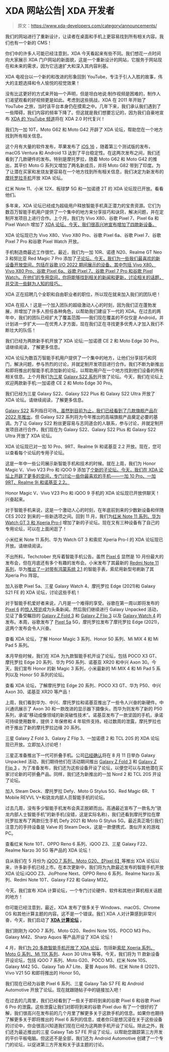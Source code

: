 # XDA 网站公告| XDA 开发者

> 原文：<https://www.xda-developers.com/category/announcements/>

[](/welcome-to-the-new-xda/)

我们的网站进行了重新设计，让读者在桌面和手机上更容易找到所有相关内容。我们也有一个新的 CMS！

你们中的许多人可能已经注意到，XDA 今天看起来有些不同。我们想花一点时间向大家展示 XDA 门户网站的新面貌，这是一个重新设计的网站，它服务于网站现在和未来的需求，因为它迅速扩大和深入其内容利基。

[](/introducing-new-xda-tv/)

XDA 电视台以一个新的和改进的形象回到 YouTube，专注于引人入胜的故事，伟大的主题选择和令人愉悦的视觉效果！

没有比这更好的方式来开始一个声明，但是坦白地说:制作视频是困难的，制作人们渴望观看的好视频更是如此。考虑到这些挑战，XDA 在 2011 年开始了 YouTube 之旅，当时该平台本身仍在摸索之中。几年下来，我们承认我们遇到了一些障碍，我们内容的频率下降了。但这就是我们想要忘记的，因为我们自豪地宣布 [XDA 的 YouTube 频道](https://www.youtube.com/user/xdadevelopers)将在 XDA 2.0 时代复兴！

[](/xda-forums-oneplus-10t-moto-g62-moto-g42/)

我们为一加 10T、Moto G62 和 Moto G42 开辟了 XDA 论坛，帮助您在一个地方找到所有相关信息。

这个月有大量的软件发布，苹果发布了 [iOS 16](https://www.xda-developers.com/ios-16/) ，随着第三个测试版的发布，macOS Ventura 和 Android 13 达到了平台稳定性。在这两次发布之间，我们还看到了几款硬件的发布。特别是摩托罗拉，随着 Moto G62 和 Moto G42 的推出，其平价 Moto G 系列又增加了两名新成员，并将 Moto G82 带到了印度。为了让潜在买家和发烧友更容易在一个地方找到所有相关信息，我们决定为新发布的[摩托罗拉手机](https://www.xda-developers.com/best-motorola-phones/)开放 XDA 论坛。

[](/xda-forums-redmi-note-11-xiaomi-12x-oneplus-nord-2t-cricket-dream-5g/)

红米 Note 11、小米 12X、板球梦 5G 和一加诺德 2T 的 XDA 论坛现已开放。看看他们。

多年来，XDA 论坛已经成为超级用户释放智能手机真正潜力的宝贵资源。它们为数百万智能手机用户提供了一个集中的地方来分享技巧和诀窍，解决问题，并在定制开发项目上进行合作。上个月，我们为 Vivo X80、谷歌 Pixel 7、Pixel 6a 和 Pixel Watch 增加了 [XDA 论坛。今天，我们很高兴地宣布增加了四款新设备。](https://www.xda-developers.com/xda-forums-vivo-x80-pixel-7-pixel-6a-pixel-watch/)

[](/xda-forums-vivo-x80-pixel-7-pixel-6a-pixel-watch/)

XDA 论坛现已为 Vivo X80、Vivo X80 Pro、谷歌 Pixel 6a、谷歌 Pixel 7、谷歌 Pixel 7 Pro 和谷歌 Pixel Watch 开放。

手机制造商最近工作很忙。最近，我们为一加 10R、诺德 N20、Realme GT Neo 3 和努比亚 Red Magic 7 Pro 添加了[子论坛。今天，我们为一些我们最喜欢的新设备开放空间，包括在谷歌 I/O 2022 期间展示的设备。其中包括 Vivo X80、Vivo X80 Pro、谷歌 Pixel 6a、谷歌 Pixel 7、谷歌 Pixel 7 Pro 和谷歌 Pixel Watch。在他们的专用空间，你将能够找到相关的新闻和更新，讨论相关的话题，并交流一些鲜为人知的技巧。](https://www.xda-developers.com/xda-forums-oneplus-10r-ace-realme-gt-neo-3-nubia-red-magic-7-pro-nord-n20-5g/)

[](/xda-is-hiring/)

XDA 正在招聘几个全职和自由职业者的职位，所以现在就来加入我们的团队吧！

XDA 在招人！这是一个加入团队的超级激动人心的时刻，因为我们正在蓬勃发展，并增加了许多人担任各种角色，以帮助我们建设下一代的 XDA。在过去的两年中，我们的团队已经扩大了覆盖范围——我们现在覆盖的不仅仅是 Android，并计划进一步扩大——在优秀人才方面，现在我们正在寻找更多优秀人才加入我们不断壮大的队伍！

[](/xda-forums-oneplus-nord-ce-2-moto-edge-30-pro/)

我们已经为两款新手机开放了 XDA 论坛:一加诺德 CE 2 和 Moto Edge 30 Pro。请继续阅读，了解更多信息。

XDA 论坛为数百万智能手机用户提供了一个集中的地方，让他们分享技巧和窍门，解决问题，参与热烈的讨论，并就定制开发项目进行合作。我们不断为新推出和即将推出的智能手机添加新的论坛，以帮助用户在一个地方找到他们设备的所有相关信息。上个月我们[为三星](https://www.xda-developers.com/xda-forums-galaxy-s22-galaxy-s22-plus-galaxy-s22-ultra/) [Galaxy S22 系列](https://www.xda-developers.com/samsung-galaxy-s22/)开放了论坛。今天，我们在论坛上欢迎两款新手机:一加诺德 CE 2 和 Moto Edge 30 Pro。

[](/xda-forums-galaxy-s22-galaxy-s22-plus-galaxy-s22-ultra/)

我们已经为三星 Galaxy S22、Galaxy S22 Plus 和 Galaxy S22 Ultra 开放了 XDA 论坛。请继续阅读，了解更多信息。

[Galaxy S22](https://www.xda-developers.com/samsung-galaxy-s22/) 系列指日可待[。虽然到目前为止，我们已经看到了几款](https://www.xda-developers.com/samsung-galaxy-s22-series-unpacked-2022/)[旗舰产品在 2022 年推出](https://www.xda-developers.com/oneplus-10/)，但 Galaxy S22 系列将为今年推出的高端旗舰产品奠定必要的基调。为了让 Galaxy S22 粉丝更容易与志同道合的人联系，参与讨论，并就定制开发项目进行合作，我们现在为 Galaxy S22、Galaxy S22 Plus 和 Galaxy S22 Ultra 开放了 XDA 论坛。

[](/xda-forums-oneplus-10-pro-9rt-realme-9i-nokia-2-2/)

XDA 论坛现已对一加 10 Pro、9RT、Realme 9i 和诺基亚 2.2 开放。现在，您可以查看每个论坛的专用子论坛。

这是一年中一些公司展示新智能手机和技术的时候。就在上周，我们为 Honor Magic V、Vivo V23 Pro 和 iQOO 9 添加了[个新的子论坛。今天，我们在 XDA 论坛上开辟了更多的空间，专门讨论一些你最喜欢的手机——一加 10 Pro、一加 9RT、Realme 9i 和诺基亚 2.2。](https://www.xda-developers.com/xda-forums-honor-magic-v-vivo-v23-pro-iqoo-9/)

[](/xda-forums-honor-magic-v-vivo-v23-pro-iqoo-9/)

Honor Magic V、Vivo V23 Pro 和 iQOO 9 手机的 XDA 论坛现已开放供聊天！兴奋起来。

对于智能手机来说，这是一个激动人心的时刻，在年底前到来的少数新设备和伴随 CES 2022 到来的一些新选项之间。回到 11 月，我们为[红米 Note 11 系列、华为 Watch GT 3 和 Xperia Pro-I](https://www.xda-developers.com/xda-forums-redmi-note-11-series-huawei-watch-gt-3-xperia-pro-i/) 增加了新的子论坛。现在又有三种设备有了自己的专用论坛，可以在上面闲逛了！

[](/xda-forums-redmi-note-11-series-huawei-watch-gt-3-xperia-pro-i/)

小米红米 Note 11 系列、华为 Watch GT 3 和索尼 Xperia Pro-I 的 XDA 论坛现已开放。请继续阅读。

不出所料，Techctober 充斥着智能手机公告。虽然 [Pixel 6](https://www.xda-developers.com/google-pixel-6/) 显然是 10 月份最大的发布会，但在月底还有多个有趣的发布会。小米发布了其最新的 [Redmi Note 11 系列](https://www.xda-developers.com/redmi-note-11-pro-launch/)，华为[推出了一对带有鸿蒙系统 2.1](https://www.xda-developers.com/huawei-watch-gt-3-launch/) 的智能手表，索尼用新型号刷新了其 Xperia Pro 阵容。

[](/xda-forums-galaxy-watch-4-pixel-5a-galaxy-s21-fe-motorola-edge/)

加入谷歌 Pixel 5a、三星 Galaxy Watch 4、摩托罗拉 Edge (2021)和 Galaxy S21 FE 的 XDA 论坛，讨论这些手机！

对于智能手机爱好者来说，八月是一个难得的享受。谷歌在第一周以即将发布的 [Pixel 6](https://www.xda-developers.com/google-pixel-6/) 的[惊人预览](https://www.xda-developers.com/google-pixel-6-teaser/)成为头条新闻。然后我们继续进行 Galaxy Unpacked 活动，见证了备受瞩目的 [Galaxy Z Fold 3](https://www.xda-developers.com/samsung-galaxy-z-fold-3/) 和 [Galaxy Z Flip 3](https://www.xda-developers.com/samsung-galaxy-z-flip-3/) 以及 [Galaxy Watch 4](https://www.xda-developers.com/samsung-galaxy-watch-4/) 的发布。本周，谷歌发布了 [Pixel 5a](https://www.xda-developers.com/google-pixel-5a/) 5G，摩托罗拉发布了摩托罗拉 Edge (2021)，这两个发布会令人兴奋。

[](/xda-forums-honor-magic-3-mi-pad-5-mi-mix-4/)

查看 XDA 论坛，了解 Honor Magic 3 系列、Honor 50 系列、Mi MIX 4 和 Mi Pad 5 系列。

本月早些时候，我们在 XDA 为九款智能手机开设了论坛，包括 POCO X3 GT、摩托罗拉 Edge 20 系列、华为 P50 系列、诺基亚 XR20 和中兴 Axon 30。今天，我们宣布 Honor 的新 Magic 3 系列，小米最新的 Mi MIX 4 和 Mi Pad 5 系列以及 Honor 50 系列的论坛。

[](/xda-forums-motorola-edge-20-poco-x3-gt-huawei-p50/)

查看 XDA 论坛，了解摩托罗拉 Edge 20 系列、POCO X3 GT、华为 P50、中兴 Axon 30、诺基亚 XR20 等产品！

上周，我们看到华为、中兴、摩托罗拉和诺基亚推出了一些令人兴奋的新硬件。中兴通讯展示了 Axon 30 和一款改进的显示器下摄像头，而华为则发布了新的 P50 系列，承诺“移动成像领域的新突破性技术”。诺基亚发布了一款坚固的手机，承诺可持续使用数年，提供 2 年保修和 4 年软件支持。经过数周的泄露，摩托罗拉也终于推出了新的摩托罗拉边缘 20 系列。

[](/xda-forums-oneplus-nord-2-samsung-galaxy-z-fold-3-galaxy-z-flip-3/)

三星 Galaxy Z Fold 3、Galaxy Z Flip 3、一加诺德 2 和 TCL 20S 的 XDA 论坛现已开放。立即加入讨论吧！

三星正准备推出下一代可折叠手机。公司[已经确认](https://www.xda-developers.com/samsung-teases-galaxy-unpacked-event-august/)将在 8 月 11 日举办 Galaxy Unpacked 活动，我们期待他们在活动期间推出 [Galaxy Z Fold 3](https://www.xda-developers.com/samsung-galaxy-z-fold-3/) 和 [Galaxy Z Flip 3](https://www.xda-developers.com/samsung-galaxy-z-flip-3/) 。为了准备发布，我们还为这些设备开设了论坛，以便您可以与其他潜在买家讨论新的可折叠产品。同样，我们还为新推出的一加 Nord 2 和 TCL 20S 开设了论坛。

[](/xda-forums-steam-deck-red-magic-6r-moto-g-stylus-moto-defy/)

加入 Steam Deck、摩托罗拉 Defy、Moto G Stylus 5G、Red Magic 6R、T Mobile REVVL V+和骁龙内部人员智能手机的论坛。

过去几周，没有多少智能手机发布会真正脱颖而出。高通最近宣布了一款名为“骁龙内部人士智能手机”的新手机(没错，这是实际名称)，我们还看到摩托罗拉在摩托罗拉发布了两款衍生手机 Defy 2021 和 Moto G Stylus 5G。最近真正吸引我们注意力的手持设备是 Valve 的 Steam Deck，这是一款便携式、类似开关的游戏 PC。

[](/xda-forums-open-redmi-note-10t-galaxy-f22-reno-6/)

查看红米 Note 10T、OPPO Reno 6 系列、iQOO Z3、三星 Galaxy F22、Realme Narzo 30 5G 等产品的 XDA 论坛！

自从我们在 5 月份为 [iQOO 7 系列、Moto G20、](https://www.xda-developers.com/iqoo-7-legend-redmi-note-10s-poco-m3-pro-xda-forums/)[【Pixel 6】](https://www.xda-developers.com/google-pixel-6/)等推出 XDA 论坛以来，许多新手机已经上市。在本次更新中，我们将为九款最近发布的智能手机开放 XDA 论坛:iQOO Z3、JioPhone Next、OPPO Reno 6 系列、Realme Narzo 系列、Redmi Note 10T、Galaxy F22 和 Galaxy M32。

[](/introducing-xda-computing-forums/)

今天，我们宣布 XDA 计算论坛，一个专门讨论硬件、软件和其他计算机相关话题的地方！

你可能已经注意到，最近，XDA 发布了很多关于 Windows、macOS、Chrome OS 和其他计算主题的内容。这不是一个错误。我们 XDA 人对计算感到非常兴奋，今天，我们启动了 [**XDA 计算论坛**](https://forum.xda-developers.com/c/xda-computing.12289/) 。

[](/iqoo-7-legend-redmi-note-10s-poco-m3-pro-xda-forums/)

我们刚刚为 iQOO 7 系列、Moto G20、Redmi Note 10S、POCO M3 Pro、Galaxy M42、Sharp Aquos 等产品开设了 XDA 论坛！

4 月，我们[为 20 多款智能手机开放了 XDA 论坛](https://www.xda-developers.com/xda-forums-lenovo-legion-phone-duel-2-nokia-x20-nokia-x10-nokia-g20-nokia-g10-realme-c25-realme-c21-realme-c20/)，包括新[索尼 Xperia 系列、Moto G 系列、Mi 11X 系列](https://www.xda-developers.com/xiaomi-mi-mix-fold-mi-11-lite-mi-11i-mi-11-ultra-redmi-note-10-forums/)、Axon 30 Ultra 等等。今天，我们将为 11 款新设备开设论坛，包括 iQOO 7 系列、Moto G20、POCO M3、红米 Note 10S、Galaxy M42 5G、Galaxy Tab A7 Lite、夏普 Aquos R6、红米 Note 8 (2021)、Vivo V21 5G 和即将推出的 Honor 50。

[](/forums-google-pixel-6-samsung-galaxy-tab-s7-fe-android-automotive/)

我们现在已经为谷歌 Pixel 6 系列、三星 Galaxy Tab S7 FE 和 Android Automotive 开放了论坛。现在就跟随帖子中的链接加入吧！

在过去的几周里，我们已经看到了一些关于即将到来的谷歌 Pixel 6 和谷歌 Pixel 6 Pro 的泄露。这些泄露让我们对即将到来的谷歌 Pixel duo 有了一个很好的了解，我们很高兴在发布前的几个月里了解更多关于这款手机的信息。如果你也期待了解更多关于即将推出的 Pixel 6 系列的信息，或者你只是想沉浸在关于这些设备的讨论中，你会很高兴知道我们现在已经为这两款手机开设了论坛。除此之外，我们还为最近推出的三星 Galaxy Tab S7 FE 开设了论坛，以帮助您跟踪第三方开发的平价平板电脑。但这还不是全部，我们还为 Android Automotive 创建了一个专门的论坛，以促进第三方开发和关于该主题的讨论。